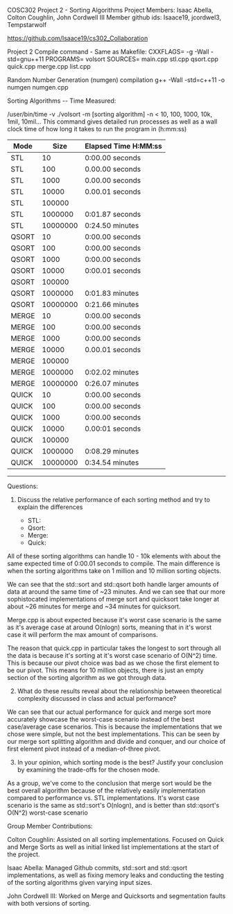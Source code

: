 COSC302 Project 2 - Sorting Algorithms
Project Members: Isaac Abella, Colton Coughlin, John Cordwell III
Member github ids: Isaace19, jcordwel3, Tempstarwolf

https://github.com/Isaace19/cs302_Collaboration

Project 2 Compile command - Same as Makefile:
CXXFLAGS= -g -Wall -std=gnu++11
PROGRAMS= volsort
SOURCES= main.cpp stl.cpp qsort.cpp quick.cpp merge.cpp list.cpp

Random Number Generation (numgen) compilation 
g++ -Wall -std=c++11 -o numgen numgen.cpp

Sorting Algorithms -- Time Measured:

/user/bin/time -v ./volsort -m [sorting algorithm] -n < 10, 100, 1000, 10k, 1mil, 10mil...
This command gives detailed run processes as well as a wall clock time of how long 
it takes to run the program in (h:mm:ss)

   
| Mode  | Size     | Elapsed Time H:MM:ss|
|-------|----------|---------------------|
| STL   | 10       | 0:00.00    seconds  |
| STL   | 100      | 0.00.00    seconds  |
| STL   | 1000     | 0.00.00    seconds  |
| STL   | 10000    | 0.00.01    seconds  |
| STL   | 100000   |                     |
| STL   | 1000000  | 0:01.87    seconds  |
| STL   | 10000000 | 0:24.50    minutes  |
| QSORT | 10       | 0:00.00    seconds  |
| QSORT | 100      | 0:00.00    seconds  |
| QSORT | 1000     | 0:00.00    seconds  |
| QSORT | 10000    | 0:00.01    seconds  |
| QSORT | 100000   |                     |
| QSORT | 1000000  | 0:01.83    minutes  |
| QSORT | 10000000 | 0:21.66    minutes  |
| MERGE | 10       | 0:00.00    seconds  |
| MERGE | 100      | 0:00.00    seconds  |
| MERGE | 1000     | 0:00.00    seconds  |
| MERGE | 10000    | 0.00.01    seconds  |
| MERGE | 100000   |                     |
| MERGE | 1000000  | 0:02.02    minutes  |
| MERGE | 10000000 | 0:26.07    minutes  |
| QUICK | 10       | 0:00.00    seconds  |
| QUICK | 100      | 0:00.00    seconds  |
| QUICK | 1000     | 0:00.00    seconds  |
| QUICK | 10000    | 0.00:01    seconds  |
| QUICK | 100000   |                     |
| QUICK | 1000000  | 0:08.29    minutes  |
| QUICK | 10000000 | 0:34.54    minutes  |
------------------------------------------

Questions:
1) Discuss the relative performance of each sorting method and try to explain the differences 
   
   - STL:
   - Qsort:
   - Merge:
   - Quick:
  
All of these sorting algorithms can handle 10 - 10k elements with about the same expected time of 0:00.01 
seconds to compile. The main difference is when the sorting algorithms take on 1 million and 10 million
sorting objects. 

We can see that the std::sort and std::qsort both handle larger amounts of data at around the same time of
~23 minutes. And we can see that our more sophistocated implementations of merge sort and quicksort take longer
at about ~26 minutes for merge and ~34 minutes for quicksort. 

Merge.cpp is about expected because it's worst case scenario is the same as it's average case at around
O(nlogn) sorts, meaning that in it's worst case it will perform the max amount of comparisons.

The reason that quick.cpp in particular takes the longest to sort through all the data is because it's sorting 
at it's worst case scenario of O(N^2) time. This is because our pivot choice was bad as we chose the first 
element to be our pivot. This means for 10 million objects, there is just an empty section of the sorting
algorithm as we got through data. 


2) What do these results reveal about the relationship between theoretical complexity discussed in class 
and actual performance?

We can see that our actual performance for quick and merge sort more accurately showcase the worst-case scenario instead of the best case/average case scenarios. This is because the implementations that we chose were simple, but not the best implementations. This can be seen by our merge sort splitting algorithm and divide and conquer, and our choice of first element pivot instead of a median-of-three pivot. 

3) In your opinion, which sorting mode is the best? Justify your conclusion by examining the trade-offs for the chosen mode. 
   
As a group, we've come to the conclusion that merge sort would be the best overall algorithm because of the relatively easily implementation compared to performance vs. STL implementations. It's worst case scenario is the same as std::sort's O(nlogn), and is better than std::qsort's O(N^2) worst-case scenario

Group Member Contributions: 

Colton Coughlin: Assisted on all sorting implementations. Focused on Quick and Merge Sorts as well as initial
linked list implementations at the start of the project. 

Isaac Abella: Managed Github commits, std::sort and std::qsort implementations, as well as fixing memory leaks
and conducting the testing of the sorting algorithms given varying input sizes. 

John Cordwell III: Worked on Merge and Quicksorts and segmentation faults with both versions of sorting. 

